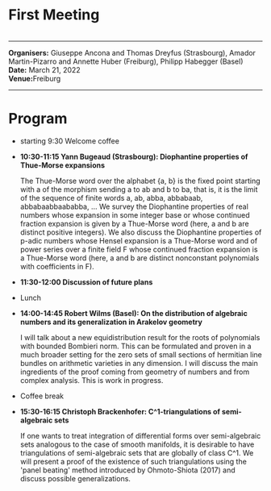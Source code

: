 <HTML>
<BODY>
 <TABLE>
    <TR>
	<H1>First Meeting</H1>
    </TR>
  </TABLE>
<hr>

<b>Organisers:</b> Giuseppe Ancona and Thomas Dreyfus (Strasbourg), Amador Martin-Pizarro and Annette Huber (Freiburg), Philipp Habegger (Basel)<br>
<b>Date:</b> March 21, 2022<br>
<b>Venue:</b>Freiburg 
<p>
<hr>
<h1>Program</h1>
<ul>
<li> starting 9:30 Welcome coffee<p>
<li><b>10:30-11:15 Yann Bugeaud (Strasbourg):  Diophantine properties of Thue-Morse expansions </b><p>
	
The Thue-Morse word over the alphabet {a, b} is the fixed point starting with a of the morphism sending a to ab and b to ba, that is, it is the limit of the sequence of finite words a, ab, abba, abbabaab, abbabaabbaababba, … We survey the Diophantine properties of real numbers whose expansion in some integer base or whose continued fraction expansion is given by a Thue-Morse word (here, a and b are distinct positive integers). We also discuss the Diophantine properties of p-adic numbers whose Hensel expansion is a Thue-Morse word and of power series over a finite field F whose continued fraction expansion is a Thue-Morse word (here, a and b are distinct nonconstant polynomials with coefficients in F). 
<li> <b>11:30-12:00 Discussion of future plans</b><p>
<li>Lunch<p>
<li><b>14:00-14:45 Robert Wilms (Basel): On the distribution of algebraic numbers and its generalization in Arakelov geometry</b><p>
I will talk about a new equidistribution result for the roots of polynomials with bounded Bombieri norm. This can be formulated and proven in a much broader setting for the zero sets of small sections of hermitian line bundles on arithmetic varieties in any dimension. I will discuss the main ingredients of the proof coming from geometry of numbers and from complex analysis. This is work in progress.<p>
<li>Coffee break<p>
<li><b>15:30-16:15 Christoph Brackenhofer: C^1-triangulations of semi-algebraic sets</b><p>
<p>If one wants to treat integration of differential forms over semi-algebraic sets analogous to the case of smooth manifolds, it is desirable to have triangulations of semi-algebraic sets that are globally of class C^1. We will present a proof of the existence of such triangulations using the 'panel beating' method introduced by Ohmoto-Shiota (2017) and discuss possible generalizations. 	
